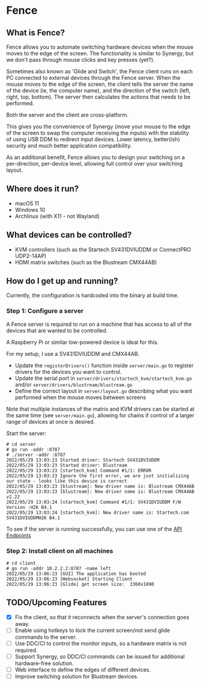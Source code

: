 # Fence
## What is Fence?
Fence allows you to automate switching hardware devices when the mouse moves
to the edge of the screen. The functionality is similar to Synergy, but we don't
pass through mouse clicks and key presses (yet?).

Sometimes also known as 'Glide and Switch', the Fence client runs on each PC connected to external
devices through the Fence server. When the mouse moves to the edge of the screen, the client tells
the server the name of the device (ie, the computer name), and the direction of the switch
(left, right, top, bottom). The server then calculates the actions that needs to be performed.

Both the server and the client are cross-platform.

This gives you the convenience of Synergy (move your mouse to the edge of the screen
to swap the computer receiving the inputs) with the stability of using USB DDM
to redirect input devices. Lower latency, better(ish) security and much better
application compatibility.

As an additional benefit, Fence allows you to design your switching on a per-direction, per-device level,
allowing full control over your switching layout.

## Where does it run?
* macOS 11
* Windows 10
* Archlinux (with X11 - not Wayland)

## What devices can be controlled?
* KVM controllers (such as the Startech SV431DVIUDDM or ConnectPRO UDP2-14AP)
* HDMI matrix switches (such as the Blustream CMX44AB)

## How do I get up and running?
Currently, the configuration is hardcoded into the binary at build time.

### Step 1: Configure a server
A Fence server is required to run on a machine that has access to all of the devices that
are wanted to be controlled.

A Raspberry Pi or similar low-powered device is ideal for this.

For my setup, I use a SV431DVIUDDM and CMX44AB.

* Update the `registerDrivers()` function inside `server/main.go` to register drivers for the devices you want to
  control.
* Update the serial port in `server/drivers/startech_kvm/startech_kvm.go`
  and/or `server/drivers/blustream/blustream.go`
* Define the correct layout in `server/layout.go` describing what you want performed when the mouse moves between
  screens

Note that multiple instances of the matrix and KVM drivers can be started at the same time (see `server/main.go`),
allowing for chains if control of a larger range of devices at once is desired.

Start the server:
```shell
# cd server
# go run -addr :8787
# ./server -addr :8787
2022/05/29 13:03:23 Started driver: Startech SV431DVIUDDM
2022/05/29 13:03:23 Started driver: Blustream
2022/05/29 13:03:23 [startech_kvm] Command #1/1: ERROR
2022/05/29 13:03:23 Ignore the first error, we are just initializing our state - looks like this device is correct
2022/05/29 13:03:23 [blustream]: New driver name is: Blustream CMX44AB
2022/05/29 13:03:23 [blustream]: New driver name is: Blustream CMX44AB v2.22
2022/05/29 13:03:24 [startech_kvm] Command #1/1: SV431DVIUDDM F/W Version :H2K B4.1
2022/05/29 13:03:24 [startech_kvm]: New driver name is: Startech.com SV431DVIUDDMH2K B4.1
```

To see if the server is running successfully, you can use one of the [API Endpoints](docs/API_Endpoints.md)

### Step 2: Install client on all machines
```shell
# cd client
# go run -addr 10.2.2.2:8787 -name left
2022/05/29 13:06:23 [GUI] The application has booted
2022/05/29 13:06:23 [Websocket] Starting Client
2022/05/29 13:06:23 [Glide] get screen size:  3360x1890
```

## TODO/Upcoming Features
* [x] Fix the client, so that it reconnects when the server's connection goes away.
* [ ] Enable using hotkeys to lock the current screen/not send glide commands to the server.
* [ ] Use DDC/CI to control the monitor inputs, so a hardware matrix is not required.
* [ ] Support Synergy, so DDC/CI commands can be issued for additional hardware-free solution.
* [ ] Web interface to define the edges of different devices.
* [ ] Improve switching solution for Blustream devices.
